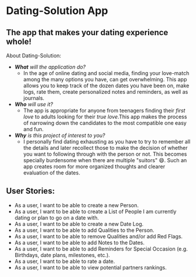 # Dating-Solution App

## The app that makes your dating experience whole!

About Dating-Solution:
- ***What** will the application do?*
  - In the age of online dating and social media, finding your love-match among the many options you have, can get overwhelming. This app allows you to keep track of the dozen dates you have been on, make logs, rate them, create personalized notes and reminders, as well as journals.
- ***Who** will use it?*
  - The app is appropriate for anyone from teenagers finding their *first love* to adults looking for their *true love*.This app makes the process of narrowing down the candidates to the most compatible one easy and fun. 
- ***Why** is this project of interest to you?*
  - I personally find dating exhausting as you have to try to remember all the details and later recollect those to make the decision of whether you want to following through with the person or not. This becomes specially burdensome when there are multiple "suitors" 😄. Such an app creates room for more organized thoughts and clearer evaluation of the dates.

## User Stories:
* As a user, I want to be able to create a new Person.
* As a user, I want to be able to create a List of People I am currently dating or plan to go on a date with.
* As a user, I want to be able to create a new Date Log.
* As a user, I want to be able to add Qualities to the Person.
* As a user, I want to be able to remove Qualities and/or add Red Flags.
* As a user, I want to be able to add Notes to the Dates.
* As a user, I want to be able to add Reminders for Special Occasion (e.g. Birthdays, date plans, milestones, etc.).
* As a user, I want to be able to rate a date.
* As a user, I want to be able to view potential partners rankings. 


